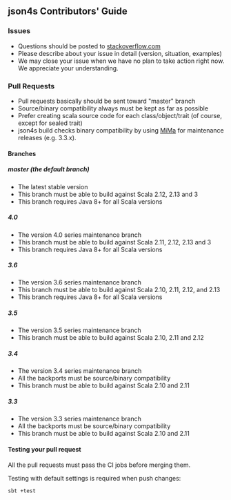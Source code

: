 ## json4s Contributors' Guide

### Issues

- Questions should be posted to [stackoverflow.com](https://stackoverflow.com/questions/tagged/json4s)
- Please describe about your issue in detail (version, situation, examples)
- We may close your issue when we have no plan to take action right now. We appreciate your understanding.

### Pull Requests

- Pull requests basically should be sent toward "master" branch
- Source/binary compatibility always must be kept as far as possible
- Prefer creating scala source code for each class/object/trait (of course, except for sealed trait)
- json4s build checks binary compatibility by using [MiMa](https://github.com/typesafehub/migration-manager/wiki/Sbt-plugin) for maintenance releases (e.g. 3.3.x).

#### Branches

##### master (the default branch)

- The latest stable version
- This branch must be able to build against Scala 2.12, 2.13 and 3
- This branch requires Java 8+ for all Scala versions

##### 4.0

- The version 4.0 series maintenance branch
- This branch must be able to build against Scala 2.11, 2.12, 2.13 and 3
- This branch requires Java 8+ for all Scala versions

##### 3.6

- The version 3.6 series maintenance branch
- This branch must be able to build against Scala 2.10, 2.11, 2.12, and 2.13
- This branch requires Java 8+ for all Scala versions

##### 3.5

- The version 3.5 series maintenance branch
- This branch must be able to build against Scala 2.10, 2.11 and 2.12

##### 3.4

- The version 3.4 series maintenance branch
- All the backports must be source/binary compatibility
- This branch must be able to build against Scala 2.10 and 2.11

##### 3.3

- The version 3.3 series maintenance branch
- All the backports must be source/binary compatibility
- This branch must be able to build against Scala 2.10 and 2.11

#### Testing your pull request

All the pull requests must pass the CI jobs before merging them.

Testing with default settings is required when push changes:

```sh
sbt +test
```

